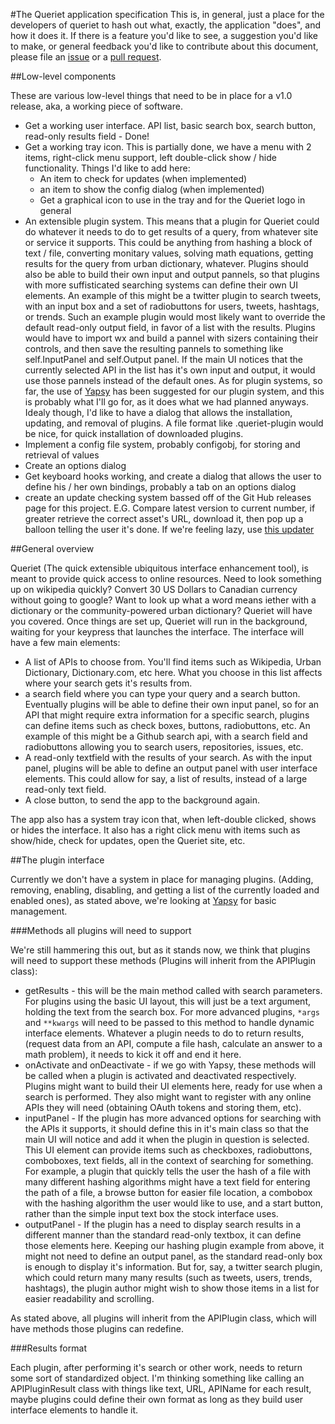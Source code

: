 #The Queriet application specification
This is, in general, just a place for the developers of queriet to hash out what, exactly, the application "does", and how it does it. If there is a feature you'd like to see, a suggestion you'd like to make, or general feedback you'd like to contribute about this document, please file an [issue](https://github.com/oliver2213/queriet/issues) or a [pull request](https://github.com/Oliver2213/Queriet/pulls).

##Low-level components

These are various low-level things that need to be in place for a v1.0 release, aka, a working piece of software.
* Get a working user interface. API list, basic search box, search button, read-only results field - Done!
* Get a working tray icon. This is partially done, we have a menu with 2 items, right-click menu support, left double-click show / hide functionality. Things I'd like to add here:
  * An item to check for updates (when implemented)
  * an item to show the config dialog (when implemented)
  * Get a graphical icon to use in the tray and for the Queriet logo in general
* An extensible plugin system. This means that a plugin for Queriet could do whatever it needs to do to get results of a query, from whatever site or service it supports. This could be anything from hashing a block of text / file, converting monitary values, solving math equations, getting results for the query from urban dictionary, whatever. Plugins should also be able to build their own input and output pannels, so that plugins with more suffisticated searching systems can define their own UI elements. An example of this might be a twitter plugin to search tweets, with an input box and a set of radiobuttons for users, tweets, hashtags, or trends. Such an example plugin would most likely want to override the default read-only output field, in favor of a list with the results. Plugins would have to import wx and build a pannel with sizers containing their controls, and then save the resulting pannels to something like self.InputPanel and self.Output panel. If the main UI notices that the currently selected API in the list has it's own input and output, it would use those pannels instead of the default ones. As for plugin systems, so far, the use of [Yapsy](http://yapsy.sourceforge.net/) has been suggested for our plugin system, and this is probably what I'll go for, as it does what we had planned anyways. Idealy though, I'd like to have a dialog that allows the installation, updating, and removal of plugins. A file format like .queriet-plugin would be nice, for quick installation of downloaded plugins.
* Implement a config file system, probably configobj, for storing and retrieval of values
* Create an options dialog
* Get keyboard hooks working, and create a dialog that allows the user to define his / her own bindings, probably a tab on an options dialog
* create an update checking system bassed off of the Git Hub releases page for this project. E.G. Compare latest version to current number, if greater retrieve the correct asset's URL, download it, then pop up a balloon telling the user it's done. If we're feeling lazy, use [this updater](http://hg.q-continuum.net/updater/)

##General overview

Queriet (The quick extensible ubiquitous interface enhancement tool), is meant to provide quick access to online resources. Need to look something up on wikipedia quickly? Convert 30 US Dollars to Canadian currency without going to google? Want to look up what a word means iether with a dictionary or the community-powered urban dictionary? Queriet will have you covered. Once things are set up, Queriet will run in the background, waiting for your keypress that launches the interface. The interface will have a few main elements:
* A list of APIs to choose from. You'll find items such as Wikipedia, Urban Dictionary, Dictionary.com, etc here. What you choose in this list affects where your search gets it's results from.
* a search field where you can type your query and a search button. Eventually plugins will be able to define their own input panel, so for an API that might require extra information for a specific search, plugins can define items such as check boxes, buttons, radiobuttons, etc. An example of this might be a Github search api, with a search field and radiobuttons allowing you to search users, repositories, issues, etc.
* A read-only textfield with the results of your search. As with the input panel, plugins will be able to define an output panel with user interface elements. This could allow for say, a list of results, instead of a large read-only text field.
* A close button, to send the app to the background again.

The app also has a system tray icon that, when left-double clicked, shows or hides the interface. It also has a right click menu with items such as show/hide, check for updates, open the Queriet site, etc.

##The plugin interface

Currently we don't have a system in place for managing plugins. (Adding, removing, enabling, disabling, and getting a list of the currently loaded and enabled ones), as stated above, we're looking at [Yapsy](http://yapsy.sourceforge.net/) for basic management.

###Methods all plugins will need to support

We're still hammering this out, but as it stands now, we think that plugins will need to support these methods (Plugins will inherit from the APIPlugin class):

* getResults - this will be the main method called with search parameters. For plugins using the basic UI layout, this will just be a text argument, holding the text from the search box. For more advanced plugins, `*args` and `**kwargs` will need to be passed to this method to handle dynamic interface elements. Whatever a plugin needs to do to return results, (request data from an API, compute a file hash, calculate an answer to a math problem), it needs to kick it off and end it here.
* onActivate and onDeactivate - if we go with Yapsy, these methods will be called when a plugin is activated and deactivated respectively. Plugins might want to build their UI elements here, ready for use when a search is performed. They also might want to register with any online APIs they will need (obtaining OAuth tokens and storing them, etc).
* inputPanel - If the plugin has more advanced options for searching with the APIs it supports, it should define this in it's main class so that the main UI will notice and add it when the plugin in question is selected. This UI element can provide items such as checkboxes, radiobuttons, comboboxes, text fields, all in the context of searching for something. For example, a plugin that quickly tells the user the hash of a file with many different hashing algorithms might have a text field for entering the path of a file, a browse button for easier file location, a combobox with the hashing algorithm the user would like to use, and a start button, rather than the simple input text box the stock interface uses.
* outputPanel - If the plugin has a need to display search results in a different manner than the standard read-only textbox, it can define those elements here. Keeping our hashing plugin example from above, it might not need to define an output panel, as the standard read-only box is enough to display it's information. But for, say, a twitter search plugin, which could return many many results (such as tweets, users, trends, hashtags), the plugin author might wish to show those items in a list for easier readability and scrolling.

As stated above, all plugins will inherit from the APIPlugin class, which will have methods those plugins can redefine.

###Results format

Each plugin, after performing it's search or other work, needs to return some sort of standardized object. I'm thinking something like calling an APIPluginResult class with things like text, URL, APIName for each result, maybe plugins could define their own format as long as they build user interface elements to handle it.